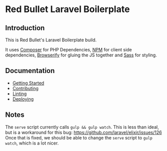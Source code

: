 # Red Bullet Laravel Boilerplate

## Introduction

This is Red Bullet's Laravel Boilerplate build.

It uses [Composer](https://getcomposer.org/) for PHP Dependencies, [NPM](https://www.npmjs.com/) for
client side dependencies, [Browserify](http://browserify.org/) for gluing the JS together and [Sass](http://sass-lang.com/) for styling.

## Documentation

- [Getting Started](docs/getting-started.md)
- [Contributing](docs/contributing.md)
- [Linting](docs/linting.md)
- [Deploying](docs/deploying.md)

## Notes

The `serve` script currently calls `gulp && gulp watch`. This is less than ideal, but is a
 workaround for this bug: https://github.com/laravel/elixir/issues/126 Once that is fixed, we should
 be able to change the `serve` script to `gulp watch`, which is a lot nicer.
